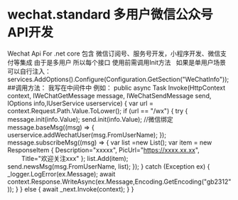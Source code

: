 # wechat.standard 多用户微信公众号API开发
Wechat Api For .net core
包含 微信订阅号、服务号开发，小程序开发、微信支付等集成
由于是多用户 所以每个接口 使用前需调用Init方法   如果是单用户场景可以自行注入：
services.AddOptions().Configure<WeChatInfo>(Configuration.GetSection("WeChatInfo"));
##调用方法：
我写在中间件中 例如：
  public async Task Invoke(HttpContext context, IWeChatGetMessage message, IWeChatSendMessage send, IOptions<WeChatInfo> info,IUserService userservice)
        {
            var url = context.Request.Path.Value.ToLower();
            if (url == "/wx")
            {
                try
                {
                    message.init(info.Value);
                    send.init(info.Value);
                    //微信绑定
                    message.baseMsg((msg) =>
                    {
                        userservice.addWechatUser(msg.FromUserName);
                    });
                    message.subscribeMsg((msg) =>
                    {
                        var list =new List<ResponseItem>();
                        var item = new ResponseItem {
                            Description="xxxxx",
                            PicUrl="https://xxxx.xx.xx",
                            Title="欢迎关注xxx"
                        };
                        list.Add(item);
                        send.newsMsg(msg.FromUserName, list);
                    });
                }
                catch (Exception ex)
                {
                    _logger.LogError(ex.Message);
                    await context.Response.WriteAsync(ex.Message,Encoding.GetEncoding("gb2312"));
                }
            }
            else
            {
                await _next.Invoke(context);
            }
        }
